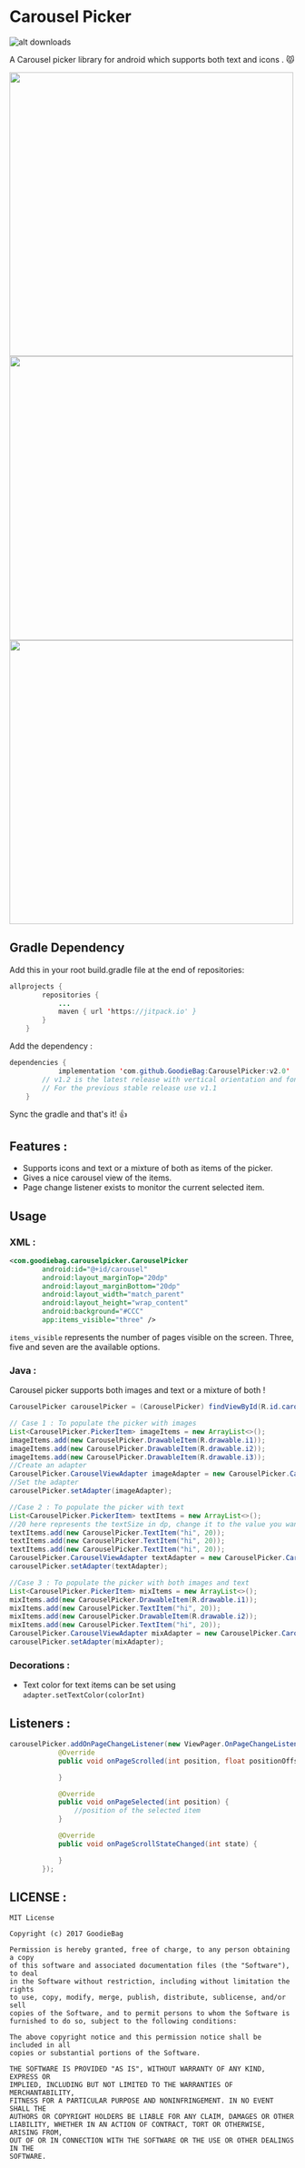 # Carousel Picker

![alt downloads](https://img.shields.io/jitpack/dm/github/GoodieBag/CarouselPicker.svg)

 A Carousel picker library for android which supports both text and icons . :pouting_cat:
 
 <img src="https://raw.githubusercontent.com/GoodieBag/CarouselPicker/master/gif/gif_image_480.gif" height="500"> <img src="https://raw.githubusercontent.com/GoodieBag/CarouselPicker/master/gif/gif_text_480.gif" height="500">
<img src="https://raw.githubusercontent.com/GoodieBag/CarouselPicker/master/gif/gif_mix_480.gif" height="500">
 
## Gradle Dependency

Add this in your root build.gradle file at the end of repositories:
```java
allprojects {
		repositories {
			...
			maven { url 'https://jitpack.io' }
		}
	}
```
Add the dependency : 
```java
dependencies {
	        implementation 'com.github.GoodieBag:CarouselPicker:v2.0'
		// v1.2 is the latest release with vertical orientation and font styling options. 
		// For the previous stable release use v1.1
	}
```
Sync the gradle and that's it! :+1:

## Features : 
* Supports icons and text or a mixture of both as items of the picker.
* Gives a nice carousel view of the items.
* Page change listener exists to monitor the current selected item.

## Usage

### XML : 

```xml
<com.goodiebag.carouselpicker.CarouselPicker
        android:id="@+id/carousel"
        android:layout_marginTop="20dp"
        android:layout_marginBottom="20dp"
        android:layout_width="match_parent"
        android:layout_height="wrap_content"
        android:background="#CCC"
        app:items_visible="three" />
```

```items_visible```  represents the number of pages visible on the screen. Three, five and seven are the available options.


### Java :
Carousel picker supports both images and text or a mixture of both !
```java
CarouselPicker carouselPicker = (CarouselPicker) findViewById(R.id.carousel);

// Case 1 : To populate the picker with images
List<CarouselPicker.PickerItem> imageItems = new ArrayList<>();
imageItems.add(new CarouselPicker.DrawableItem(R.drawable.i1));
imageItems.add(new CarouselPicker.DrawableItem(R.drawable.i2));
imageItems.add(new CarouselPicker.DrawableItem(R.drawable.i3));
//Create an adapter
CarouselPicker.CarouselViewAdapter imageAdapter = new CarouselPicker.CarouselViewAdapter(this, imageItems, 0);
//Set the adapter
carouselPicker.setAdapter(imageAdapter);

//Case 2 : To populate the picker with text
List<CarouselPicker.PickerItem> textItems = new ArrayList<>();
//20 here represents the textSize in dp, change it to the value you want.
textItems.add(new CarouselPicker.TextItem("hi", 20));
textItems.add(new CarouselPicker.TextItem("hi", 20));
textItems.add(new CarouselPicker.TextItem("hi", 20));
CarouselPicker.CarouselViewAdapter textAdapter = new CarouselPicker.CarouselViewAdapter(this, textItems, 0);
carouselPicker.setAdapter(textAdapter);

//Case 3 : To populate the picker with both images and text
List<CarouselPicker.PickerItem> mixItems = new ArrayList<>();
mixItems.add(new CarouselPicker.DrawableItem(R.drawable.i1));
mixItems.add(new CarouselPicker.TextItem("hi", 20));
mixItems.add(new CarouselPicker.DrawableItem(R.drawable.i2));
mixItems.add(new CarouselPicker.TextItem("hi", 20));
CarouselPicker.CarouselViewAdapter mixAdapter = new CarouselPicker.CarouselViewAdapter(this, mixItems, 0);
carouselPicker.setAdapter(mixAdapter);
```

### Decorations :
- Text color for text items can be set using ```adapter.setTextColor(colorInt)```

## Listeners :
```java
carouselPicker.addOnPageChangeListener(new ViewPager.OnPageChangeListener() {
            @Override
            public void onPageScrolled(int position, float positionOffset, int positionOffsetPixels) {

            }

            @Override
            public void onPageSelected(int position) {
                //position of the selected item
            }

            @Override
            public void onPageScrollStateChanged(int state) {

            }
        });
```

## LICENSE : 
```
MIT License

Copyright (c) 2017 GoodieBag

Permission is hereby granted, free of charge, to any person obtaining a copy
of this software and associated documentation files (the "Software"), to deal
in the Software without restriction, including without limitation the rights
to use, copy, modify, merge, publish, distribute, sublicense, and/or sell
copies of the Software, and to permit persons to whom the Software is
furnished to do so, subject to the following conditions:

The above copyright notice and this permission notice shall be included in all
copies or substantial portions of the Software.

THE SOFTWARE IS PROVIDED "AS IS", WITHOUT WARRANTY OF ANY KIND, EXPRESS OR
IMPLIED, INCLUDING BUT NOT LIMITED TO THE WARRANTIES OF MERCHANTABILITY,
FITNESS FOR A PARTICULAR PURPOSE AND NONINFRINGEMENT. IN NO EVENT SHALL THE
AUTHORS OR COPYRIGHT HOLDERS BE LIABLE FOR ANY CLAIM, DAMAGES OR OTHER
LIABILITY, WHETHER IN AN ACTION OF CONTRACT, TORT OR OTHERWISE, ARISING FROM,
OUT OF OR IN CONNECTION WITH THE SOFTWARE OR THE USE OR OTHER DEALINGS IN THE
SOFTWARE.
```
